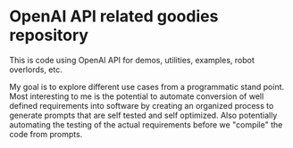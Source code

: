 # OpenAI API related goodies repository

This is code using OpenAI API for demos, utilities, examples, robot overlords, etc.

My goal is to explore different use cases from a programmatic stand point. Most interesting to me is the potential to automate conversion of well defined requirements into software by creating an organized process to generate prompts that are self tested and self optimized. Also potentially automating the testing of the actual requirements before we "compile" the code from prompts.
